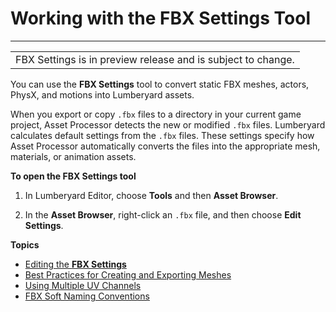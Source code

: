 # Working with the **FBX Settings** Tool<a name="char-fbx-importer"></a>


****  

|  | 
| --- |
| FBX Settings is in preview release and is subject to change\.  | 

You can use the ****FBX Settings**** tool to convert static FBX meshes, actors, PhysX, and motions into Lumberyard assets\. 

When you export or copy `.fbx` files to a directory in your current game project, Asset Processor detects the new or modified `.fbx` files\. Lumberyard calculates default settings from the `.fbx` files\. These settings specify how Asset Processor automatically converts the files into the appropriate mesh, materials, or animation assets\.

**To open the ****FBX Settings**** tool**

1. In Lumberyard Editor, choose **Tools** and then **Asset Browser**\.

1. In the **Asset Browser**, right\-click an `.fbx` file, and then choose **Edit Settings**\.

**Topics**
+ [Editing the **FBX Settings**](char-fbx-importer-edit-import-settings.md)
+ [Best Practices for Creating and Exporting Meshes](char-fbx-importer-best-practices.md)
+ [Using Multiple UV Channels](char-fbx-uv-streams.md)
+ [FBX Soft Naming Conventions](char-fbx-importer-soft-naming.md)